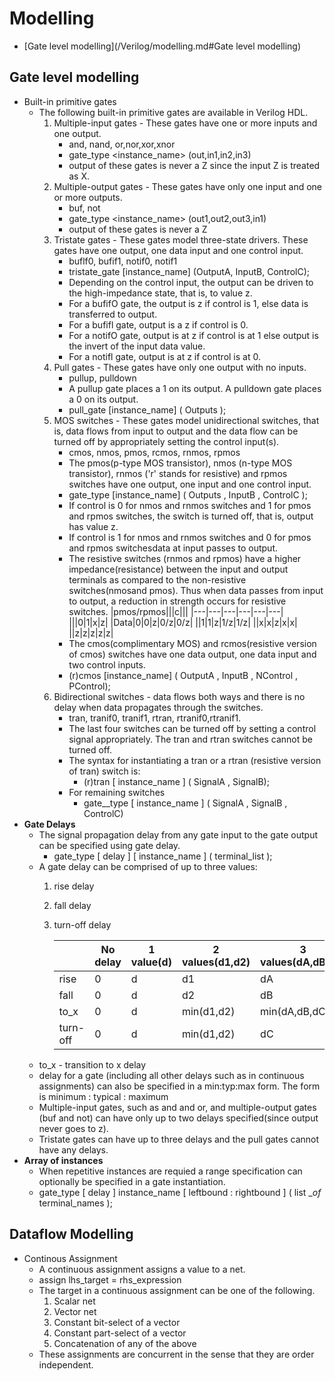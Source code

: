 # Modelling

* [Gate level modelling](/Verilog/modelling.md#Gate level modelling)

## Gate level modelling

* Built-in primitive gates
  * The following built-in primitive gates are available in Verilog HDL.
    1. Multiple-input gates - These gates have one or more inputs and one output.
       * and, nand, or,nor,xor,xnor
       * gate_type <instance_name> (out,in1,in2,in3)
       * output of these gates is never a Z since the input Z is treated as X.
    2. Multiple-output gates - These gates have only one input and one or more outputs.
       * buf, not
       * gate_type <instance_name> (out1,out2,out3,in1)
       * output of these gates is never a Z
    3. Tristate gates - These gates model three-state drivers. These gates have one output, one data input and one control input.
       * buflf0, bufif1, notif0, notif1
       * tristate_gate [instance_name] (OutputA, InputB, ControlC);
       * Depending on the control input, the output can be driven to the high-impedance state, that is, to value z.
       * For a bufifO gate, the output is z if control is 1, else data is transferred to output.
       * For a bufifl gate, output is a z if control is 0.
       * For a notifO gate, output is at z if control is at 1 else output is the invert of the input data value.
       * For a notifl gate, output is at z if control is at 0.
    4. Pull gates - These gates have only one output with no inputs.
       * pullup, pulldown
       * A pullup gate places a 1 on its output. A pulldown gate places a 0 on its output.
       * pull_gate [instance_name] ( Outputs );
    5. MOS switches - These gates model unidirectional switches, that is, data flows from input to output and the data flow can be turned off by appropriately setting the control input(s).
       * cmos, nmos, pmos, rcmos, rnmos, rpmos
       * The pmos(p-type MOS transistor), nmos (n-type MOS transistor), rnmos ('r' stands for resistive) and rpmos switches have one output, one input and one control input.
       * gate_type [instance_name] ( Outputs , InputB , ControlC );
       * If control is 0 for nmos and rnmos switches and 1 for pmos and rpmos switches, the switch is turned off, that is, output has value z.
       * If control is 1 for nmos and rnmos switches and 0 for pmos and rpmos switchesdata at input passes to output.
       * The resistive switches (rnmos and rpmos) have a higher impedance(resistance) between the input and output terminals as compared to the non-resistive switches(nmosand pmos). Thus when data passes from input to output, a reduction in strength occurs for resistive switches.
          |pmos/rpmos|||c|||
          |---|---|---|---|---|---|
          |||0|1|x|z|
          |Data|0|0|z|0/z|0/z|
          ||1|1|z|1/z|1/z|
          ||x|x|z|x|x|
          ||z|z|z|z|z|
       * The cmos(complimentary MOS) and rcmos(resistive version of cmos) switches have one data output, one data input and two control inputs.
       * (r)cmos [instance_name] ( OutputA , InputB , NControl , PControl);
    6. Bidirectional switches - data flows both ways and there is no delay when data propagates through the switches.
       * tran, tranif0, tranif1, rtran, rtranif0,rtranif1.
       * The last four switches can be turned off by setting a control signal appropriately. The tran and rtran switches cannot be turned off.
       * The syntax for instantiating a tran or a rtran (resistive version of tran) switch is:
         * (r)tran [ instance_name ] ( SignalA , SignalB);
       * For remaining switches
         * gate__type [ instance_name ] ( SignalA , SignalB , ControlC)
* **Gate Delays**
  * The signal propagation delay from any gate input to the gate output can be specified using gate delay.
    * gate_type [ delay ] [ instance_name ] ( terminal_list );
  * A gate delay can be comprised of up to three values:
    1. rise delay
    2. fall delay
    3. turn-off delay

        ||No delay|1 value(d)|2 values(d1,d2)|3 values(dA,dB,dC)|
        |---|---|---|---|---|
        |rise|0|d|d1|dA|
        |fall|0|d|d2|dB|
        |to_x|0|d|min(d1,d2)|min(dA,dB,dC)|
        |turn-off|0|d|min(d1,d2)|dC|
  * to_x - transition to x delay
  * delay for a gate (including all other delays such as in continuous assignments) can also be specified in a min:typ:max form. The form is minimum : typical : maximum
  * Multiple-input gates, such as and and or, and multiple-output gates (buf and not) can have only up to two delays specified(since output never goes to z).
  * Tristate gates can have up to three delays and the pull gates cannot have any delays.
* **Array of instances**
  * When repetitive instances are requied a range specification can optionally be specified in a gate instantiation.
  * gate_type [ delay ] instance_name [ leftbound : rightbound ] ( list __of_ terminal_names );

## Dataflow Modelling

* Continous Assignment
  * A continuous assignment assigns a value to a net.
  * assign lhs_target = rhs_expression
  * The target in a continuous assignment can be one of the following.
    1. Scalar net
    2. Vector net
    3. Constant bit-select of a vector
    4. Constant part-select of a vector
    5. Concatenation of any of the above
  * These assignments are concurrent in the sense that they are order independent.
